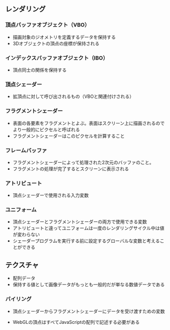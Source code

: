 ## レンダリング

### 頂点バッファオブジェクト（VBO）
- 描画対象のジオメトリを定義するデータを保持する
- 3Dオブジェクトの頂点の座標が保持される

### インデックスバッファオブジェクト（IBO）
- 頂点同士の関係を保持する

### 頂点シェーダー
- 拡頂点に対して呼び出されるもの（VBOと関連付けされる）

### フラグメントシェーダー
- 表面の各要素をフラグメントとよぶ。表面はスクリーン上に描画されるのでより一般的にピクセルと呼ばれる
- フラグメントシェーダーはこのピクセルを計算すること

### フレームバッファ
- フラグメントシェーダーによって処理された2次元のバッファのこと。
- フラグメントの処理が完了するとスクリーンに表示される

### アトリビュート
- 頂点シェーダーで使用される入力変数

### ユニフォーム
- 頂点シェーダーとフラグメントシェーダーの両方で使用できる変数
- アトリビュートと違ってユニフォームは一度のレンダリングサイクル中は値が変わらない
- シェーダープログラムを実行する前に設定するグローバルな変数と考えることができる

## テクスチャ
- 配列データ
- 保持する値として画像データがもっとも一般的だが単なる数値データである

### バイリング
- 頂点シェーダーからフラグメントシェーダーにデータを受け渡すための変数

- WebGLの頂点はすべてJavaScriptの配列で記述する必要がある





